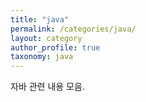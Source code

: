 ```yaml
---
title: "java"
permalink: /categories/java/
layout: category
author_profile: true
taxonomy: java
---
```


자바 관련 내용 모음.